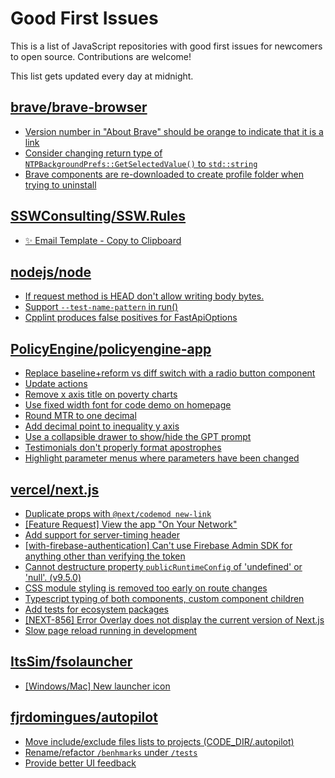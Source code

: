 # Good First Issues

This is a list of JavaScript repositories with good first issues for newcomers to open source. Contributions are welcome!

This list gets updated every day at midnight.

## [brave/brave-browser](https://github.com/brave/brave-browser)

- [Version number in "About Brave" should be orange to indicate that it is a link](https://github.com/brave/brave-browser/issues/26040)
- [Consider changing return type of `NTPBackgroundPrefs::GetSelectedValue()` to `std::string`](https://github.com/brave/brave-browser/issues/25602)
- [Brave components are re-downloaded to create profile folder when trying to uninstall](https://github.com/brave/brave-browser/issues/1812)

## [SSWConsulting/SSW.Rules](https://github.com/SSWConsulting/SSW.Rules)

- [✨ Email Template - Copy to Clipboard](https://github.com/SSWConsulting/SSW.Rules/issues/923)

## [nodejs/node](https://github.com/nodejs/node)

- [If request method is HEAD don't allow writing body bytes.](https://github.com/nodejs/node/issues/47480)
- [Support `--test-name-pattern` in run()](https://github.com/nodejs/node/issues/46045)
- [Cpplint produces false positives for FastApiOptions](https://github.com/nodejs/node/issues/45761)

## [PolicyEngine/policyengine-app](https://github.com/PolicyEngine/policyengine-app)

- [Replace baseline+reform vs diff switch with a radio button component](https://github.com/PolicyEngine/policyengine-app/issues/78)
- [Update actions](https://github.com/PolicyEngine/policyengine-app/issues/380)
- [Remove x axis title on poverty charts](https://github.com/PolicyEngine/policyengine-app/issues/463)
- [Use fixed width font for code demo on homepage](https://github.com/PolicyEngine/policyengine-app/issues/215)
- [Round MTR to one decimal](https://github.com/PolicyEngine/policyengine-app/issues/67)
- [Add decimal point to inequality y axis](https://github.com/PolicyEngine/policyengine-app/issues/323)
- [Use a collapsible drawer to show/hide the GPT prompt](https://github.com/PolicyEngine/policyengine-app/issues/377)
- [Testimonials don't properly format apostrophes](https://github.com/PolicyEngine/policyengine-app/issues/345)
- [Highlight parameter menus where parameters have been changed](https://github.com/PolicyEngine/policyengine-app/issues/50)

## [vercel/next.js](https://github.com/vercel/next.js)

- [Duplicate props with `@next/codemod new-link`](https://github.com/vercel/next.js/issues/41925)
- [[Feature Request] View the app "On Your Network"](https://github.com/vercel/next.js/issues/11367)
- [Add support for server-timing header](https://github.com/vercel/next.js/issues/12382)
- [[with-firebase-authentication] Can't use Firebase Admin SDK for anything other than verifying the token](https://github.com/vercel/next.js/issues/14139)
- [Cannot destructure property `publicRuntimeConfig` of 'undefined' or 'null'. (v9.5.0)](https://github.com/vercel/next.js/issues/15568)
- [CSS module styling is removed too early on route changes](https://github.com/vercel/next.js/issues/17464)
- [Typescript typing of both <Head /> components, custom component children](https://github.com/vercel/next.js/issues/19168)
- [Add tests for ecosystem packages](https://github.com/vercel/next.js/issues/31690)
- [[NEXT-856] Error Overlay does not display the current version of Next.js](https://github.com/vercel/next.js/issues/47124)
- [Slow page reload running in development](https://github.com/vercel/next.js/issues/25108)

## [ItsSim/fsolauncher](https://github.com/ItsSim/fsolauncher)

- [[Windows/Mac] New launcher icon](https://github.com/ItsSim/fsolauncher/issues/48)

## [fjrdomingues/autopilot](https://github.com/fjrdomingues/autopilot)

- [Move include/exclude files lists to projects (CODE_DIR/.autopilot)](https://github.com/fjrdomingues/autopilot/issues/76)
- [Rename/refactor `/benhmarks` under `/tests`](https://github.com/fjrdomingues/autopilot/issues/72)
- [Provide better UI feedback](https://github.com/fjrdomingues/autopilot/issues/29)

